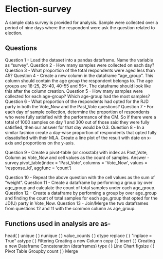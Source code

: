 # Election-survey
A sample data survey is provided for analysis. Sample were collected over a period of nine days where the respondent were ask the question related to election.

## Questions
Question 1 - Load the dataset into a pandas dataframe. Name the variable as “survey”.
Question 2 - How many samples were collected on each day?
Question 3 - What proportion of the total respondents were aged less than 45?
Question 4 - Create a new column in the dataframe “age_group”. This column should contain the age group the respondent belongs to. The age groups are 18-25, 25-40, 40-55 and 55+. The dataframe should look like this after the column creation.
Question 5 - How many samples were collected for each age-group? Which age-group had the most samples?
Question 6 - What proportion of the respondents had opted for the RJD party in both the Vote_Now and the Past_Vote questions?
Question 7 - For each day of sample collection, determine the proportion of respondents who were fully satisfied with the performance of the CM. So if there were a total of 1000 samples on day 1 and 300 out of those said they were fully satisfied, then our answer for that day would be 0.3.
Question 8 - In a similar fashion create a day-wise proportion of respondents that opted fully dissatisfied with their MLA. Create a line plot of the result with date on x-axis and proportions on the y-axis.

Question 9 - Create a pivot-table (or crosstab) with index as Past_Vote, Column as Vote_Now and cell values as the count of samples.
Answer - survey.pivot_table(index = 'Past_Vote', columns = 'Vote_Now', values = 'response_id', aggfunc = 'count')

Question 10 - Repeat the above question with the cell values as the sum of “weight”.
Question 11 - Create a dataframe by performing a group by over age_group and calculate the count of total samples under each age_group.
Question 12 - Create a dataframe by performing a group by over age_group and finding the count of total samples for each age_group that opted for the JD(U) party in Vote_Now.
Question 13 - Join/Merge the two dataframes from questions 12 and 11 with the common column as age_group.

## Functions used in analysis are as-
 head( ) 
 unique ( ) 
 nunique ( ) 
 value_counts ( ) 
 dtype 
 replace ( ) 
 "inplace = True" 
 astype ( ) 
 Filtering 
 Creating a new Column 
 copy ( ) 
 insert ( ) 
 Creating a new Dataframe 
 Concatenation (dataframes) 
 type ( ) 
 Line Chart 
 figsize ( ) 
 Pivot Table 
 Groupby 
 count ( ) 
 Merge 
